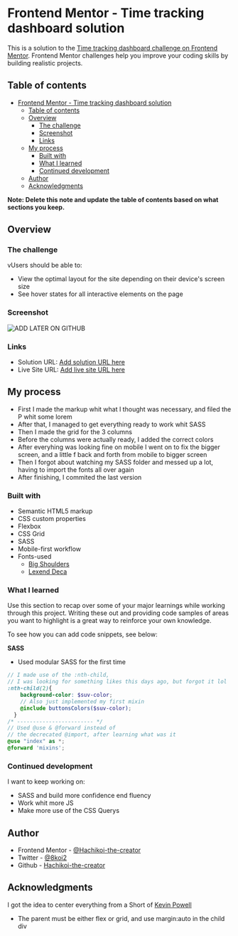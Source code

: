 # Frontend Mentor - Time tracking dashboard solution

This is a solution to the [Time tracking dashboard challenge on Frontend Mentor](https://www.frontendmentor.io/challenges/time-tracking-dashboard-UIQ7167Jw). Frontend Mentor challenges help you improve your coding skills by building realistic projects. 

## Table of contents

- [Frontend Mentor - Time tracking dashboard solution](#frontend-mentor---time-tracking-dashboard-solution)
  - [Table of contents](#table-of-contents)
  - [Overview](#overview)
    - [The challenge](#the-challenge)
    - [Screenshot](#screenshot)
    - [Links](#links)
  - [My process](#my-process)
    - [Built with](#built-with)
    - [What I learned](#what-i-learned)
    - [Continued development](#continued-development)
  - [Author](#author)
  - [Acknowledgments](#acknowledgments)

**Note: Delete this note and update the table of contents based on what sections you keep.**

## Overview

### The challenge
vUsers should be able to:

- View the optimal layout for the site depending on their device's screen size
- See hover states for all interactive elements on the page

### Screenshot

![ADD LATER ON GITHUB](./screenshot.jpg)

### Links

- Solution URL: [Add solution URL here](https://github.com/Hachikoi-the-creator/Front-end__3preview-cars)
- Live Site URL: [Add live site URL here](https://practical-mirzakhani-101c4c.netlify.app/)

## My process

- First I made the markup whit what I thought was necessary, and filed the P whit some lorem
- After that, I managed to get everything ready to work whit SASS
- Then I made the grid for the 3 columns
- Before the columns were actually ready, I added the correct colors
- After everyhing was looking fine on mobile I went on to fix the bigger screen, and a little f back and forth from mobile to bigger screen
- Then I forgot about watching my SASS folder and messed up a lot, having to import the fonts all over again
- After finishing, I commited the last version

### Built with

- Semantic HTML5 markup
- CSS custom properties
- Flexbox
- CSS Grid
- SASS 
- Mobile-first workflow
- Fonts-used
  - [Big Shoulders](https://fonts.google.com/specimen/Big+Shoulders+Display) 
  - [Lexend Deca](https://fonts.google.com/specimen/Lexend+Deca)

### What I learned

Use this section to recap over some of your major learnings while working through this project. Writing these out and providing code samples of areas you want to highlight is a great way to reinforce your own knowledge.

To see how you can add code snippets, see below:

**SASS**

- Used modular SASS for the first time
  
```scss
// I made use of the :nth-child, 
// I was looking for something likes this days ago, but forgot it lol
:nth-child(2){
    background-color: $suv-color;
    // Also just implemented my first mixin
    @include buttonsColors($suv-color);
  }
/* ------------------------ */
// Used @use & @forward instead of 
// the decrecated @import, after learning what was it
@use "index" as *;
@forward 'mixins';
```



### Continued development

I want to keep working on:
- SASS and build more confidence end fluency
- Work whit more JS
- Make more use of the CSS Querys

<!-- ### Useful resources

- [Example resource 1](https://www.example.com) - This helped me for XYZ reason. I really liked this pattern and will use it going forward.
- [Example resource 2](https://www.example.com) - This is an amazing article which helped me finally understand XYZ. I'd recommend it to anyone still learning this concept. -->

## Author

- Frontend Mentor - [@Hachikoi-the-creator](https://www.frontendmentor.io/profile/Hachikoi-the-creator)
- Twitter - [@8koi2](https://twitter.com/8koi2)
- Github - [Hachikoi-the-creator](https://github.com/Hachikoi-the-creator)

## Acknowledgments

I got the idea to center everything from a Short of [Kevin Powell](https://www.youtube.com/kepowob)
- The parent must be either flex or grid, and use margin:auto in the child div

